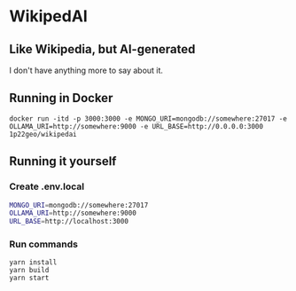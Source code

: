 # WikipedAI

## Like Wikipedia, but AI-generated

I don't have anything more to say about it.

## Running in Docker

```shell
docker run -itd -p 3000:3000 -e MONGO_URI=mongodb://somewhere:27017 -e OLLAMA_URI=http://somewhere:9000 -e URL_BASE=http://0.0.0.0:3000 1p22geo/wikipedai

```

## Running it yourself

### Create .env.local

```bash
MONGO_URI=mongodb://somewhere:27017
OLLAMA_URI=http://somewhere:9000
URL_BASE=http://localhost:3000
```

### Run commands

```shell
yarn install
yarn build
yarn start
```
